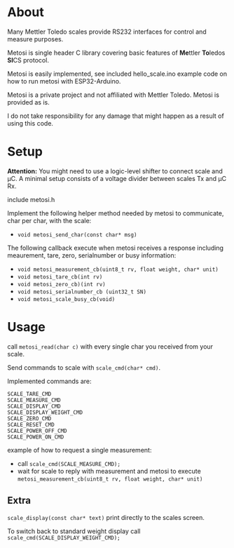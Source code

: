 # About

Many Mettler Toledo scales provide RS232 interfaces for control and measure purposes.

Metosi is single header C library covering basic features of <b>Me</b>ttler <b>To</b>ledos <b>SI</b>CS protocol.

Metosi is easily implemented, see included hello_scale.ino example code on how to run metosi with ESP32-Arduino.

Metosi is a private project and not affiliated with Mettler Toledo. Metosi is provided as is. 

I do not take responsibility for any damage that might happen as a result of using this code.

# Setup


<b>Attention:</b> You might need to use a logic-level shifter to connect scale and µC. 
 A minimal setup consists of a voltage divider between scales Tx and µC Rx.

include metosi.h 

Implement the following helper method needed by metosi to communicate, char per char, with the scale:

-  `void metosi_send_char(const char* msg)`

The following callback execute when metosi receives a response including meaurement, tare, zero, serialnumber or busy information:

- `void metosi_measurement_cb(uint8_t rv, float weight, char* unit)`
- `void metosi_tare_cb(int rv)`
- `void metosi_zero_cb)(int rv)`
- `void metosi_serialnumber_cb (uint32_t SN)`
- `void metosi_scale_busy_cb(void)`


# Usage

call `metosi_read(char c)` with every single char you received from your scale.

Send commands to scale with `scale_cmd(char* cmd)`.

Implemented commands are:

```
SCALE_TARE_CMD
SCALE_MEASURE_CMD
SCALE_DISPLAY_CMD
SCALE_DISPLAY_WEIGHT_CMD
SCALE_ZERO_CMD
SCALE_RESET_CMD
SCALE_POWER_OFF_CMD
SCALE_POWER_ON_CMD

```
example of how to request a single measurement:
- call `scale_cmd(SCALE_MEASURE_CMD);`
- wait for scale to reply with measurement and metosi to execute  `metosi_measurement_cb(uint8_t rv, float weight, char* unit)`

## Extra
`scale_display(const char* text)` print directly to the scales screen. 

To switch back to standard weight display call `scale_cmd(SCALE_DISPLAY_WEIGHT_CMD);`
 
